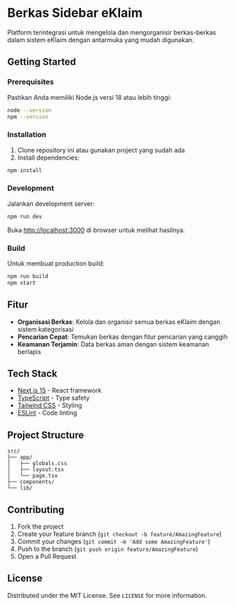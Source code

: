 # Berkas Sidebar eKlaim

Platform terintegrasi untuk mengelola dan mengorganisir berkas-berkas dalam sistem eKlaim dengan antarmuka yang mudah digunakan.

## Getting Started

### Prerequisites

Pastikan Anda memiliki Node.js versi 18 atau lebih tinggi:

```bash
node --version
npm --version
```

### Installation

1. Clone repository ini atau gunakan project yang sudah ada
2. Install dependencies:

```bash
npm install
```

### Development

Jalankan development server:

```bash
npm run dev
```

Buka [http://localhost:3000](http://localhost:3000) di browser untuk melihat hasilnya.

### Build

Untuk membuat production build:

```bash
npm run build
npm start
```

## Fitur

- **Organisasi Berkas**: Kelola dan organisir semua berkas eKlaim dengan sistem kategorisasi
- **Pencarian Cepat**: Temukan berkas dengan fitur pencarian yang canggih
- **Keamanan Terjamin**: Data berkas aman dengan sistem keamanan berlapis

## Tech Stack

- [Next.js 15](https://nextjs.org/) - React framework
- [TypeScript](https://www.typescriptlang.org/) - Type safety
- [Tailwind CSS](https://tailwindcss.com/) - Styling
- [ESLint](https://eslint.org/) - Code linting

## Project Structure

```
src/
├── app/
│   ├── globals.css
│   ├── layout.tsx
│   └── page.tsx
├── components/
└── lib/
```

## Contributing

1. Fork the project
2. Create your feature branch (`git checkout -b feature/AmazingFeature`)
3. Commit your changes (`git commit -m 'Add some AmazingFeature'`)
4. Push to the branch (`git push origin feature/AmazingFeature`)
5. Open a Pull Request

## License

Distributed under the MIT License. See `LICENSE` for more information.
